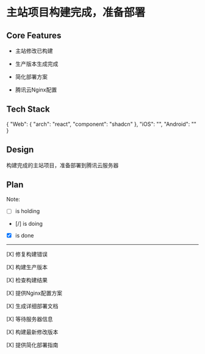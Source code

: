 # 主站项目构建完成，准备部署

## Core Features

- 主站修改已构建

- 生产版本生成完成

- 简化部署方案

- 腾讯云Nginx配置

## Tech Stack

{
  "Web": {
    "arch": "react",
    "component": "shadcn"
  },
  "iOS": "",
  "Android": ""
}

## Design

构建完成的主站项目，准备部署到腾讯云服务器

## Plan

Note: 

- [ ] is holding
- [/] is doing
- [X] is done

---

[X] 修复构建错误

[X] 构建生产版本

[X] 检查构建结果

[X] 提供Nginx配置方案

[X] 生成详细部署文档

[X] 等待服务器信息

[X] 构建最新修改版本

[X] 提供简化部署指南
